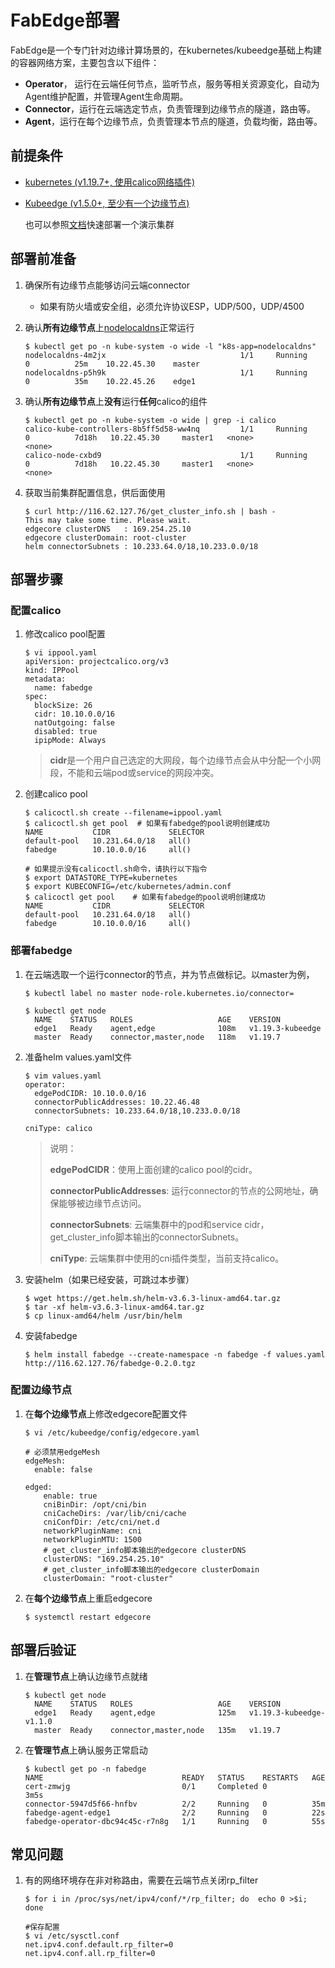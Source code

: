# FabEdge部署

FabEdge是一个专门针对边缘计算场景的，在kubernetes/kubeedge基础上构建的容器网络方案，主要包含以下组件：

- **Operator**， 运行在云端任何节点，监听节点，服务等相关资源变化，自动为Agent维护配置，并管理Agent生命周期。
- **Connector**，运行在云端选定节点，负责管理到边缘节点的隧道，路由等。
- **Agent**，运行在每个边缘节点，负责管理本节点的隧道，负载均衡，路由等。



## 前提条件

- [kubernetes (v1.19.7+,  使用calico网络插件)](https://github.com/kubernetes-sigs/kubespray )

- [Kubeedge (v1.5.0+, 至少有一个边缘节点)](https://kubeedge.io/en/docs/)  

  也可以参照[文档](https://github.com/FabEdge/fabedge/blob/main/docs/install_k8s.md)快速部署一个演示集群



## 部署前准备

1. 确保所有边缘节点能够访问云端connector

    - 如果有防火墙或安全组，必须允许协议ESP，UDP/500，UDP/4500
    
2. 确认**所有边缘节点**上[nodelocaldns](https://kubernetes.io/docs/tasks/administer-cluster/nodelocaldns/)正常运行

    ```shell
    $ kubectl get po -n kube-system -o wide -l "k8s-app=nodelocaldns"
    nodelocaldns-4m2jx                              1/1     Running     0          25m    10.22.45.30    master           
    nodelocaldns-p5h9k                              1/1     Running     0          35m    10.22.45.26    edge1      
    ```

3. 确认**所有边缘节点**上**没有**运行**任何**calico的组件
    ```shell
    $ kubectl get po -n kube-system -o wide | grep -i calico
    calico-kube-controllers-8b5ff5d58-ww4nq         1/1     Running     0          7d18h   10.22.45.30     master1   <none>           <none>
    calico-node-cxbd9                               1/1     Running     0          7d18h   10.22.45.30     master1   <none>           <none>
    ```
    
4. 获取当前集群配置信息，供后面使用

    ```shell
    $ curl http://116.62.127.76/get_cluster_info.sh | bash -
    This may take some time. Please wait.
    edgecore clusterDNS   : 169.254.25.10
    edgecore clusterDomain: root-cluster
    helm connectorSubnets : 10.233.64.0/18,10.233.0.0/18
    ```



## 部署步骤

### 配置calico

1. 修改calico pool配置

    ```shell
    $ vi ippool.yaml
    apiVersion: projectcalico.org/v3
    kind: IPPool
    metadata:
      name: fabedge
    spec:
      blockSize: 26
      cidr: 10.10.0.0/16
      natOutgoing: false
      disabled: true
      ipipMode: Always
    ```

    > **cidr**是一个用户自己选定的大网段，每个边缘节点会从中分配一个小网段，不能和云端pod或service的网段冲突。

2. 创建calico pool

    ```shell
    $ calicoctl.sh create --filename=ippool.yaml
    $ calicoctl.sh get pool  # 如果有fabedge的pool说明创建成功
    NAME           CIDR             SELECTOR   
    default-pool   10.231.64.0/18   all()      
    fabedge        10.10.0.0/16     all()
    
    # 如果提示没有calicoctl.sh命令，请执行以下指令
    $ export DATASTORE_TYPE=kubernetes
    $ export KUBECONFIG=/etc/kubernetes/admin.conf
    $ calicoctl get pool    # 如果有fabedge的pool说明创建成功
    NAME           CIDR             SELECTOR   
    default-pool   10.231.64.0/18   all()      
    fabedge        10.10.0.0/16     all()
    ```



### 部署fabedge

1. 在云端选取一个运行connector的节点，并为节点做标记。以master为例，

   ```shell
   $ kubectl label no master node-role.kubernetes.io/connector=
   
   $ kubectl get node
     NAME    STATUS   ROLES                   AGE    VERSION
     edge1   Ready    agent,edge              108m   v1.19.3-kubeedge    
     master  Ready    connector,master,node   118m   v1.19.7     
   ```

2. 准备helm values.yaml文件

    ```shell
    $ vim values.yaml
    operator:
      edgePodCIDR: 10.10.0.0/16   
      connectorPublicAddresses: 10.22.46.48   
      connectorSubnets: 10.233.64.0/18,10.233.0.0/18  
    
    cniType: calico 
    ```
    
    > 说明：
    >
    >   **edgePodCIDR**：使用上面创建的calico pool的cidr。
    >
    >   **connectorPublicAddresses**: 运行connector的节点的公网地址，确保能够被边缘节点访问。
    >
    >   **connectorSubnets**: 云端集群中的pod和service cidr，get_cluster_info脚本输出的connectorSubnets。
    >
    >   **cniType**: 云端集群中使用的cni插件类型，当前支持calico。
    
3.  安装helm（如果已经安装，可跳过本步骤）

    ```shell
    $ wget https://get.helm.sh/helm-v3.6.3-linux-amd64.tar.gz
    $ tar -xf helm-v3.6.3-linux-amd64.tar.gz
    $ cp linux-amd64/helm /usr/bin/helm 
    ```

4.  安装fabedge 

    ```shell
    $ helm install fabedge --create-namespace -n fabedge -f values.yaml http://116.62.127.76/fabedge-0.2.0.tgz
    ```



### 配置边缘节点

1. 在**每个边缘节点**上修改edgecore配置文件

    ```shell
    $ vi /etc/kubeedge/config/edgecore.yaml
    
    # 必须禁用edgeMesh
    edgeMesh:
      enable: false
    
    edged:
        enable: true
        cniBinDir: /opt/cni/bin
        cniCacheDirs: /var/lib/cni/cache
        cniConfDir: /etc/cni/net.d
        networkPluginName: cni
        networkPluginMTU: 1500
        # get_cluster_info脚本输出的edgecore clusterDNS
        clusterDNS: "169.254.25.10"
        # get_cluster_info脚本输出的edgecore clusterDomain
        clusterDomain: "root-cluster"
    ```

2. 在**每个边缘节点**上重启edgecore

    ```shell
    $ systemctl restart edgecore
    ```



## 部署后验证

1. 在**管理节点**上确认边缘节点就绪

    ```shell
    $ kubectl get node
      NAME    STATUS   ROLES                   AGE    VERSION
      edge1   Ready    agent,edge              125m   v1.19.3-kubeedge-v1.1.0
      master  Ready    connector,master,node   135m   v1.19.7
    ```

2. 在**管理节点**上确认服务正常启动

    ```shell
    $ kubectl get po -n fabedge
    NAME                               READY   STATUS    RESTARTS   AGE
    cert-zmwjg                         0/1     Completed 0          3m5s
    connector-5947d5f66-hnfbv          2/2     Running   0          35m
    fabedge-agent-edge1                2/2     Running   0          22s
    fabedge-operator-dbc94c45c-r7n8g   1/1     Running   0          55s
    ```



## 常见问题

1. 有的网络环境存在非对称路由，需要在云端节点关闭rp_filter

    ```shell
    $ for i in /proc/sys/net/ipv4/conf/*/rp_filter; do  echo 0 >$i; done
    
    #保存配置
    $ vi /etc/sysctl.conf
    net.ipv4.conf.default.rp_filter=0
    net.ipv4.conf.all.rp_filter=0
    ```
    

